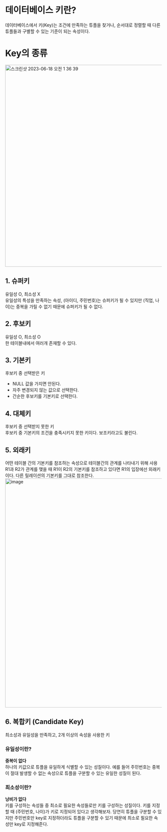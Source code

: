 # 데이터베이스 키란?
데이터베이스에서 키(Key)는 조건에 만족하는 튜플을 찾거나, 순서대로 정렬할 때 다른 튜플들과 구별할 수 있는 기준이 되는 속성이다.

# Key의 종류
<img width="647" alt="스크린샷 2023-06-18 오전 1 36 39" src="https://github.com/amazinguss/cs_study/assets/57309311/15a59841-d959-490b-9113-136fc8c8a8bc">

## 1. 슈퍼키
유일성 O, 최소성 X </br>
유일성의 특성을 만족하는 속성, (아이디, 주민번호)는 슈퍼키가 될 수 있지만 (직업, 나이)는 중복을 가릴 수 없기 때문에 슈퍼키가 될 수 없다.
## 2. 후보키
유일성 O, 최소성 O </br>
한 테이블내에서 여러개 존재할 수 있다.
## 3. 기본키
후보키 중 선택받은 키 
- NULL 값을 가지면 안된다.
- 자주 변경되지 않는 값으로 선택한다.
- 간순한 후보키를 기본키로 선택한다.
## 4. 대체키
후보키 중 선택받지 못한 키 </br>
후보키 중 기본키의 조건을 충족시키지 못한 키이다.
보조키라고도 불린다.
## 5. 외래키
어떤 테이블 간의 기본키를 참조하는 속성으로 테이블간의 관계를 나타내기 위해 사용 </br>
R1과 R2가 관계를 맺을 때 R1이 R2의 기본키를 참조하고 있다면 R1의 입장에선 외래키이다.
다른 릴레이션의 기본키를 그대로 참조한다.
<img width="734" alt="image" src="https://github.com/amazinguss/cs_study/assets/57309311/e34a4c4d-487e-4013-bd75-e96d9c64467d">

## 6. 복합키 (Candidate Key)
최소성과 유일성을 만족하고, 2개 이상의 속성을 사용한 키


### 유일성이란?
**중복이 없다** </br>
하나의 키값으로 튜플을 유일하게 식별할 수 있는 성질이다. 예를 들어 주민번호는 중복이 절대 발생할 수 없는 속성으로 튜플을 구분할 수 있는 유일한 성질이 된다.
### 최소성이란?
**낭비가 없다** </br>
키를 구성하는 속성들 중 최소로 필요한 속성들로만 키를 구성하는 성질이다. 키를 지정할 때 (주민번호, 나이)가 키로 지정되어 있다고 생각해보자. 당연히 튜플을 구분할 수 있지만
주민번호만 key로 지정하더라도 튜플을 구분할 수 있기 때문에 최소로 필요한 속성만 key로 지정해준다.
